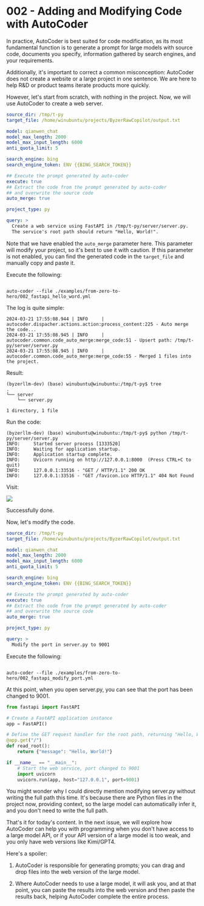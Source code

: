 # 002 - Adding and Modifying Code with AutoCoder

In practice, AutoCoder is best suited for code modification, as its most fundamental function is to generate a prompt for large models with source code, documents you specify, information gathered by search engines, and your requirements.

Additionally, it's important to correct a common misconception: AutoCoder does not create a website or a large project in one sentence. We are here to help R&D or product teams iterate products more quickly.

However, let's start from scratch, with nothing in the project. Now, we will use AutoCoder to create a web server.

```yml
source_dir: /tmp/t-py
target_file: /home/winubuntu/projects/ByzerRawCopilot/output.txt 

model: qianwen_chat
model_max_length: 2000
model_max_input_length: 6000
anti_quota_limit: 5

search_engine: bing
search_engine_token: ENV {{BING_SEARCH_TOKEN}}

## Execute the prompt generated by auto-coder
execute: true
## Extract the code from the prompt generated by auto-coder
## and overwrite the source code
auto_merge: true

project_type: py

query: >
  Create a web service using FastAPI in /tmp/t-py/server/server.py.
  The service's root path should return "Hello, World!".
```

Note that we have enabled the `auto_merge` parameter here. This parameter will modify your project, so it's best to use it with caution. If this parameter is not enabled, you can find the generated code in the `target_file` and manually copy and paste it.

Execute the following:

```shell

auto-coder --file ./examples/from-zero-to-hero/002_fastapi_hello_word.yml
```

The log is quite simple:

```
2024-03-21 17:55:08.944 | INFO     | autocoder.dispacher.actions.action:process_content:225 - Auto merge the code...
2024-03-21 17:55:08.945 | INFO     | autocoder.common.code_auto_merge:merge_code:51 - Upsert path: /tmp/t-py/server/server.py
2024-03-21 17:55:08.945 | INFO     | autocoder.common.code_auto_merge:merge_code:55 - Merged 1 files into the project.
```

Result:

```
(byzerllm-dev) (base) winubuntu@winubuntu:/tmp/t-py$ tree
.
└── server
    └── server.py

1 directory, 1 file
```

Run the code:

```
(byzerllm-dev) (base) winubuntu@winubuntu:/tmp/t-py$ python /tmp/t-py/server/server.py
INFO:     Started server process [1333520]
INFO:     Waiting for application startup.
INFO:     Application startup complete.
INFO:     Uvicorn running on http://127.0.0.1:8000  (Press CTRL+C to quit)
INFO:     127.0.0.1:33516 - "GET / HTTP/1.1" 200 OK
INFO:     127.0.0.1:33516 - "GET /favicon.ico HTTP/1.1" 404 Not Found
```

Visit:

![](./images/image4.png)

Successfully done.

Now, let's modify the code.

```yml
source_dir: /tmp/t-py
target_file: /home/winubuntu/projects/ByzerRawCopilot/output.txt 

model: qianwen_chat
model_max_length: 2000
model_max_input_length: 6000
anti_quota_limit: 5

search_engine: bing
search_engine_token: ENV {{BING_SEARCH_TOKEN}}

## Execute the prompt generated by auto-coder
execute: true
## Extract the code from the prompt generated by auto-coder
## and overwrite the source code
auto_merge: true

project_type: py

query: >
  Modify the port in server.py to 9001
```

Execute the following:

```shell

auto-coder --file ./examples/from-zero-to-hero/002_fastapi_modify_port.yml
```

At this point, when you open server.py, you can see that the port has been changed to 9001.

```python
from fastapi import FastAPI

# Create a FastAPI application instance
app = FastAPI()

# Define the GET request handler for the root path, returning "Hello, World!"
@app.get("/")
def read_root():
    return {"message": "Hello, World!"}

if __name__ == "__main__":
    # Start the web service, port changed to 9001
    import uvicorn
    uvicorn.run(app, host="127.0.0.1", port=9001)
```

You might wonder why I could directly mention modifying server.py without writing the full path this time. It's because there are Python files in the project now, providing context, so the large model can automatically infer it, and you don't need to write the full path.

That's it for today's content. In the next issue, we will explore how AutoCoder can help you with programming when you don't have access to a large model API, or if your API version of a large model is too weak, and you only have web versions like Kimi/GPT4.

Here's a spoiler:

1. AutoCoder is responsible for generating prompts; you can drag and drop files into the web version of the large model.

2. Where AutoCoder needs to use a large model, it will ask you, and at that point, you can paste the results into the web version and then paste the results back, helping AutoCoder complete the entire process.
